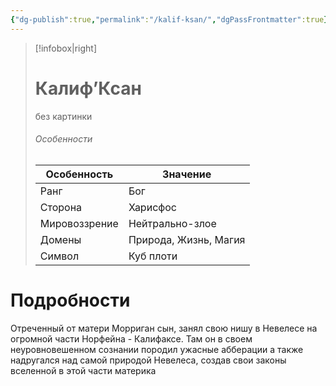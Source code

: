 ```yaml
---
{"dg-publish":true,"permalink":"/kalif-ksan/","dgPassFrontmatter":true}
---
```


> [!infobox|right]
> # Калиф’Ксан
> без картинки
> ###### Особенности
> | Особенность | Значение |
> | ---- | ---- |
> | Ранг |Бог |
> | Сторона | Харисфос |
> | Мировоззрение | Нейтрально-злое |
> | Домены |Природа, Жизнь, Магия|
> |Символ| Куб плоти|

# Подробности

Отреченный от матери Морриган сын, занял свою нишу в Невелесе на огромной части Норфейна - Калифаксе. Там он в своем неуровновешенном сознании породил ужасные абберации а также надругался над самой природой Невелеса, создав свои законы вселенной в этой части материка